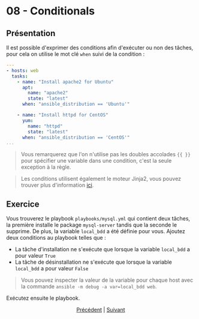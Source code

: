 # 08 - Conditionals

## Présentation

Il est possible d'exprimer des conditions afin d'exécuter ou non des tâches, pour cela on utilise le mot clé `when` suivi de la condition :

```yaml
---
- hosts: web
  tasks:
    - name: "Install apache2 for Ubuntu"
      apt:
        name: "apache2"
        state: "latest"
      when: "ansible_distribution == 'Ubuntu'"

    - name: "Install httpd for CentOS"
      yum:
        name: "httpd"
        state: "latest"
      when: "ansible_distribution == 'CentOS'"
...
```

> Vous remarquerez que l'on n'utilise pas les doubles accolades `{{ }}` pour spécifier une variable dans une condition, c'est la seule exception à la règle.

> Les conditions utilisent également le moteur Jinja2, vous pouvez trouver plus d'information [ici](https://jinja.palletsprojects.com/en/2.10.x/templates/).

## Exercice

Vous trouverez le playbook `playbooks/mysql.yml` qui contient deux tâches, la première installe le package `mysql-server` tandis que la seconde le supprime. De plus, la variable `local_bdd` a été définie pour vous.
Ajoutez deux conditions au playbook telles que :
  * La tâche d'installation ne s'exécute que lorsque la variable `local_bdd` a pour valeur `True`
  * La tâche de désinstallation ne s'exécute que lorsque la variable `local_bdd` a pour valeur `False`

> Vous pouvez inspecter la valeur de la variable pour chaque host avec la commande `ansible -m debug -a var=local_bdd web`.

Exécutez ensuite le playbook.

<div align=center >
  <a href="./07-Variables.md">Précédent</a> |
  <a href="./09-Loops.md">Suivant</a>
</div>
